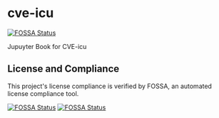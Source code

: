 # cve-icu
[![FOSSA Status](https://app.fossa.com/api/projects/git%2Bgithub.com%2Fkhulnasoft%2FCVE-ICU.svg?type=shield)](https://app.fossa.com/projects/git%2Bgithub.com%2Fkhulnasoft%2FCVE-ICU?ref=badge_shield)


Jupuyter Book for CVE-icu


## License and Compliance

This project's license compliance is verified by FOSSA, an automated license compliance tool.

[![FOSSA Status](https://app.fossa.com/api/projects/git%2Bgithub.com%2Fkhulnasoft%2FCVE-ICU.svg?type=large)](https://app.fossa.com/projects/git%2Bgithub.com%2Fkhulnasoft%2FCVE-ICU?ref=badge_large)
[![FOSSA Status](https://app.fossa.com/api/projects/git%2Bgithub.com%2Fkhulnasoft%2FCVE-ICU.svg?type=large)](https://app.fossa.com/projects/git%2Bgithub.com%2Fkhulnasoft%2FCVE-ICU?ref=badge_large)
